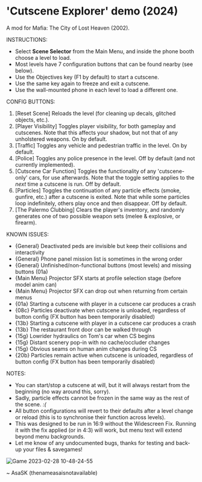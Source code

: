 # 'Cutscene Explorer' demo (2024)
A mod for Mafia: The City of Lost Heaven (2002).

INSTRUCTIONS:
- Select **Scene Selector** from the Main Menu, and inside the phone booth choose a level to load.
- Most levels have 7 configuration buttons that can be found nearby (see below).
- Use the Objectives key (F1 by default) to start a cutscene.
- Use the same key again to freeze and exit a cutscene.
- Use the wall-mounted phone in each level to load a different one.

CONFIG BUTTONS:
1. [Reset Scene] Reloads the level (for cleaning up decals, glitched objects, etc.).
2. [Player Visibility] Toggles player visibility, for both gameplay and cutscenes. Note that this affects your shadow, but not that of any unholstered weapons. On by default.
3. [Traffic] Toggles any vehicle and pedestrian traffic in the level. On by default.
4. [Police] Toggles any police presence in the level. Off by default (and not currently implemented).
5. [Cutscene Car Function] Toggles the functionality of any 'cutscene-only' cars, for use afterwards. Note that the toggle setting applies to the *next* time a cutscene is run. Off by default.
6. [Particles] Toggles the continuation of any particle effects (smoke, gunfire, etc.) after a cutscene is exited. Note that while some particles loop indefinitely, others play once and then disappear. Off by default.
7. [The Palermo Clubbing] Clears the player's inventory, and randomly generates one of two possible weapon sets (melee & explosive, or firearm).

KNOWN ISSUES:
- {General} Deactivated peds are invisible but keep their collisions and interactivity
- {General} Phone panel mission list is sometimes in the wrong order
- {General} Unfinished/non-functional buttons (most levels) and missing buttons (01a)
- {Main Menu} Projector SFX starts at profile selection stage (before model anim can)
- {Main Menu} Projector SFX can drop out when returning from certain menus
- {01a} Starting a cutscene with player in a cutscene car produces a crash
- {08c} Particles deactivate when cutscene is unloaded, regardless of button config (FX button has been temporarily disabled)
- {13b} Starting a cutscene with player in a cutscene car produces a crash
- {13b} The restaurant front door can be walked through
- {15g} Lowrider hydraulics on Tom's car when CS begins
- {15g} Distant scenery pop-in with no cache/occluder changes
- {15g} Obvious seams on human anim changes during CS
- {20b} Particles remain active when cutscene is unloaded, regardless of button config (FX button has been temporarily disabled)

NOTES:
- You can start/stop a cutscene at will, but it will always restart from the beginning (no way around this, sorry).
- Sadly, particle effects cannot be frozen in the same way as the rest of the scene. _:(_
- All button configurations will revert to their defaults after a level change or reload (this is to synchronise their function across levels).
- This was designed to be run in 16:9 without the Widescreen Fix. Running it with the fix applied (or in 4:3) will work, but menu text will extend beyond menu backgrounds.
- Let me know of any undocumented bugs, thanks for testing and back-up your files & savegames!

![Game 2023-02-28 10-48-24-55](https://user-images.githubusercontent.com/111624709/221832453-0e1536d7-d813-4815-8f5c-8da0c04420d0.png)

~ AsaSK (thenameasaisnotavailable)
